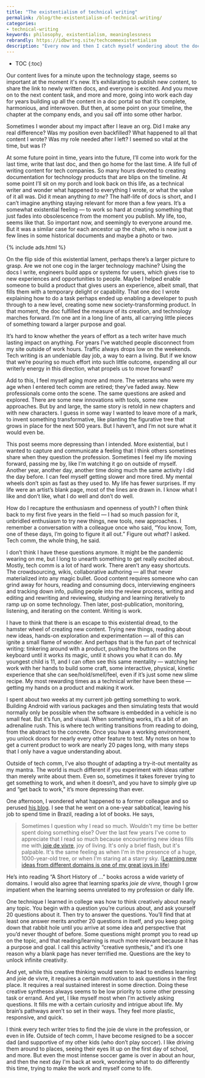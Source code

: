 ```yaml
---
title: "The existentialism of technical writing"
permalink: /blog/the-existentialism-of-technical-writing/
categories:
- technical-writing
keywords: philosophy, existentialism, meaninglessness
rebrandly: https://idbwrtng.site/techcommexistentialism
description: "Every now and then I catch myself wondering about the docs I wrote at my old job, looking to see if there has been new content added to the site, any radical redesigns or restructurings, any new doc themes or apparent moves. I’m not sure why I occasionally look, other than mild curiosity, but it’s led me to wonder about my future as well. What seems so important and urgent now is on a countdown timer. No matter what content I’m working on, give it a few years, and this content will probably go the same way, becoming neglected, slowly rotting away and becoming less relevant, less accurate, less needed. Some other writer will inherit the content and wonder about its history or even if it’s needed. The upcoming months will slowly wash the content away, until someone eventually deletes the page."
---
```


* TOC
{:toc}

Our content lives for a minute upon the technology stage, seems so important at the moment it's new. It’s exhilarating to publish new content, to share the link to newly written docs, and everyone is excited. And you move on to the next content task, and more and more, going into work each day for years building up all the content in a doc portal so that it’s complete, harmonious, and interwoven. But then, at some point on your timeline, the chapter at the company ends, and you sail off into some other harbor.

Sometimes I wonder about my impact after I leave an org. Did I make any real difference? Was my position even backfilled? What happened to all that content I wrote? Was my role needed after I left? I seemed so vital at the time, but was I?

At some future point in time, years into the future, I’ll come into work for the last time, write that last doc, and then go home for the last time. A life full of writing content for tech companies. So many hours devoted to creating documentation for technology products that are blips on the timeline. At some point I’ll sit on my porch and look back on this life, as a technical writer and wonder what happened to everything I wrote, or what the value of it all was. Did it mean anything _to me_? The half-life of docs is short, and I can’t imagine anything staying relevant for more than a few years. It’s a somewhat existential feeling &mdash; to work so hard at creating something that just fades into obsolescence from the moment you publish. My life, too, seems like that. So important now, and seemingly to everyone around me. But it was a similar case for each ancestor up the chain, who is now just a few lines in some historical documents and maybe a photo or two.

{% include ads.html %}

On the flip side of this existential lament, perhaps there’s a larger picture to grasp. Are we not one cog in the larger technology machine? Using the docs I write, engineers build apps or systems for users, which gives rise to new experiences and opportunities to people. Maybe I helped enable someone to build a product that gives users an experience, albeit small, that fills them with a temporary delight or capability. That one doc I wrote explaining how to do a task perhaps ended up enabling a developer to push through to a new level, creating some new society-transforming product. In that moment, the doc fulfilled the measure of its creation, and technology marches forward. I’m one ant in a long line of ants, all carrying little pieces of something toward a larger purpose and goal.

It’s hard to know whether the years of effort as a tech writer have much lasting impact on anything. For years I’ve watched people disconnect from my site outside of work hours. Traffic always drops low on the weekends. Tech writing is an undeniable day job, a way to earn a living. But if we know that we’re pouring so much effort into such little outcome, expending all our writerly energy in this direction, what propels us to move forward?

Add to this, I feel myself aging more and more. The veterans who were my age when I entered tech comm are retired; they’ve faded away. New professionals come onto the scene. The same questions are asked and explored. There are some new innovations with tools, some new approaches. But by and large, the same story is retold in new chapters and with new characters. I guess in some way I wanted to leave more of a mark, to invent something transformative, like planting the figurative tree that grows in place for the next 500 years. But I haven’t, and I’m not sure what it would even be.

This post seems more depressing than I intended. More existential, but I wanted to capture and communicate a feeling that I think others sometimes share when they question the profession. Sometimes I feel my life moving forward, passing me by, like I’m watching it go on outside of myself. Another year, another day, another time doing much the same activity I did the day before. I can feel myself getting slower and more tired. My mental wheels don’t spin as fast as they used to. My life has fewer surprises. If my life were an artist’s blank page, most of the lines are drawn in. I know what I like and don’t like, what I do well and don’t do well.

How do I recapture the enthusiasm and openness of youth? I often think back to my first five years in the field &mdash; I had so much passion for it, unbridled enthusiasm to try new things, new tools, new approaches. I remember a conversation with a colleague once who said, “You know, Tom, one of these days, I’m going to figure it all out.” Figure out _what_? I asked. Tech comm, the whole thing, he said.

I don’t think I have these questions anymore. It might be the pandemic wearing on me, but I long to unearth something to get really excited about. Mostly, tech comm is a lot of hard work. There aren’t any easy shortcuts. The crowdsourcing, wikis, collaborative authoring &mdash; all that never materialized into any magic bullet. Good content requires someone who can grind away for hours, reading and consuming docs, interviewing engineers and tracking down info, pulling people into the review process, writing and editing and rewriting and reviewing, studying and learning iteratively to ramp up on some technology. Then later, post-publication, monitoring, listening, and iterating on the content. Writing is work.

I have to think that there is an escape to this existential dread, to the hamster wheel of creating new content. Trying new things, reading about new ideas, hands-on exploration and experimentation &mdash; all of this can ignite a small flame of wonder. And perhaps that is the fun part of technical writing: tinkering around with a product, pushing the buttons on the keyboard until it works its magic, until it shows you what it can do. My youngest child is 11, and I can often see this same mentality &mdash; watching her work with her hands to build some craft, some interactive, physical, kinetic experience that she can see/hold/smell/feel, even if it’s just some new slime recipe. My most rewarding times as a technical writer have been these &mdash; getting my hands on a product and making it work.

I spent about two weeks at my current job getting something to work. Building Android with various packages and then simulating tests that would normally only be possible when the software is embedded in a vehicle is no small feat. But it’s fun, and visual. When something works, it’s a bit of an adrenaline rush. This is where tech writing transitions from reading to doing, from the abstract to the concrete. Once you have a working environment, you unlock doors for nearly every other feature to test. My notes on how to get a current product to work are nearly 20 pages long, with many steps that I only have a vague understanding about.

Outside of tech comm, I’ve also thought of adapting a try-it-out mentality as my mantra. The world is much different if you experiment with ideas rather than merely write about them. Even so, sometimes it takes forever trying to get something to work, and when it doesn’t, and you have to simply give up and “get back to work,” it’s more depressing than ever.

One afternoon, I wondered what happened to a former colleague and so perused [his blog](https://kayce.basqu.es/blog/). I see that he went on a one-year sabbatical, leaving his job to spend time in Brazil, reading a lot of books. He says,

> Sometimes I question why I read so much. Wouldn't my time be better spent doing something else? Over the last few years I've come to appreciate that I read so much because encountering new ideas fills me with[ joie de vivre](https://en.wikipedia.org/wiki/Joie_de_vivre), joy of living. It's only a brief flash, but it's palpable. It's the same feeling as when I'm in the presence of a huge, 1000-year-old tree, or when I'm staring at a starry sky. ([Learning new ideas from different domains is one of my great joys in life](https://kayce.basqu.es/blog/joie-de-vivre/))

He’s into reading “A Short History of …” books across a wide variety of domains. I would also agree that learning sparks _joie de vivre_, though I grow impatient when the learning seems unrelated to my profession or daily life.

One technique I learned in college was how to think creatively about nearly any topic. You begin with a question you’re curious about, and ask yourself 20 questions about it. Then try to answer the questions. You’ll find that at least one answer merits another 20 questions in itself, and you keep going down that rabbit hole until you arrive at some idea and perspective that you’d never thought of before. Some questions might prompt you to read up on the topic, and that reading/learning is much more relevant because it has a purpose and goal. I call this activity “creative synthesis,” and it’s one reason why a blank page has never terrified me. Questions are the key to unlock infinite creativity.

And yet, while this creative thinking would seem to lead to endless learning and joie de vivre, it requires a certain motivation to ask questions in the first place. It requires a real sustained interest in some direction. Doing these creative syntheses always seems to be low priority to some other pressing task or errand. And yet, I like myself most when I’m actively asking questions. It fills me with a certain curiosity and intrigue about life. My brain’s pathways aren’t so set in their ways. They feel more plastic, responsive, and quick.

I think every tech writer tries to find the joie de vivre in the profession, or even in life. Outside of tech comm, I have become resigned to be a soccer dad (and supportive of my other kids (who don’t play soccer). I like driving them around to places, seeing their eyes lit up on the first day of school, and more. But even the most intense soccer game is over in about an hour, and then the next day I'm back at work, wondering what to do differently this time, trying to make the work and myself come to life.
